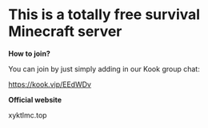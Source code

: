 
</head>
<body>
  <div class="container">
    <h1>This is a totally free survival Minecraft server</h1>
    <p><strong>How to join?</strong></p>
    <p>You can join by just simply adding in our Kook group chat:</p>
    <p><a href="https://kook.vip/EEdWDv" target="_blank">https://kook.vip/EEdWDv</a></p>
    <p><strong>Official website</strong></p>
    <p>xyktlmc.top</p>
  </div>
</body>
</html>


